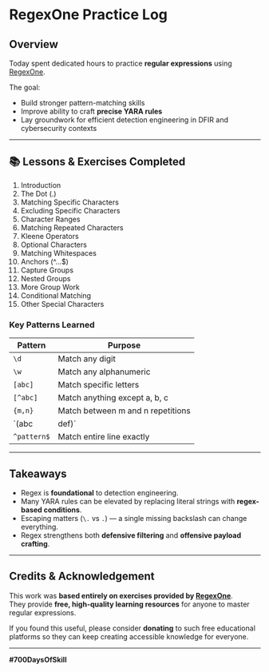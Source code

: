 # RegexOne Practice Log

## Overview
Today spent dedicated hours to practice **regular expressions** using [RegexOne](https://regexone.com/).

The goal:
- Build stronger pattern-matching skills
- Improve ability to craft **precise YARA rules**
- Lay groundwork for efficient detection engineering in DFIR and cybersecurity contexts

---

## 📚 Lessons & Exercises Completed

1. Introduction
2. The Dot (.)
3. Matching Specific Characters
4. Excluding Specific Characters
5. Character Ranges
6. Matching Repeated Characters
7. Kleene Operators
8. Optional Characters
9. Matching Whitespaces
10. Anchors (^…$)
11. Capture Groups
12. Nested Groups
13. More Group Work
14. Conditional Matching
15. Other Special Characters

### Key Patterns Learned
| Pattern | Purpose |
|---------|---------|
| `\d` | Match any digit |
| `\w` | Match any alphanumeric |
| `[abc]` | Match specific letters |
| `[^abc]` | Match anything except a, b, c |
| `{m,n}` | Match between m and n repetitions |
| `(abc|def)` | Match either abc or def |
| `^pattern$` | Match entire line exactly |

---

## Takeaways
- Regex is **foundational** to detection engineering.
- Many YARA rules can be elevated by replacing literal strings with **regex-based conditions**.
- Escaping matters (`\.` vs `.`) — a single missing backslash can change everything.
- Regex strengthens both **defensive filtering** and **offensive payload crafting**.
  
---

## Credits & Acknowledgement
This work was **based entirely on exercises provided by [RegexOne](https://regexone.com/)**.  
They provide **free, high-quality learning resources** for anyone to master regular expressions.

If you found this useful, please consider **donating** to such free educational platforms so they can keep creating accessible knowledge for everyone.

---

**#700DaysOfSkill**
